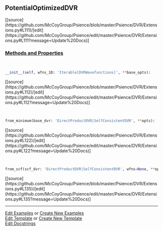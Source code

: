 ## <a id="Psience.DVR.Extensions.PotentialOptimizedDVR">PotentialOptimizedDVR</a> 
<div class="docs-source-link" markdown="1">
[[source](https://github.com/McCoyGroup/Psience/blob/master/Psience/DVR/Extensions.py#L111)/[edit](https://github.com/McCoyGroup/Psience/edit/master/Psience/DVR/Extensions.py#L111?message=Update%20Docs)]
</div>





<div class="collapsible-section">
 <div class="collapsible-section collapsible-section-header" markdown="1">
 
### <a class="collapse-link" data-toggle="collapse" href="#methods">Methods and Properties</a> <a class="float-right" data-toggle="collapse" href="#methods"><i class="fa fa-chevron-down"></i></a>

 </div>
 <div class="collapsible-section collapsible-section-body collapse" id="methods" markdown="1">

<a id="Psience.DVR.Extensions.PotentialOptimizedDVR.__init__" class="docs-object-method">&nbsp;</a> 
```python
__init__(self, wfns_1D: 'Iterable[DVRWavefunctions]', **base_opts): 
```
<div class="docs-source-link" markdown="1">
[[source](https://github.com/McCoyGroup/Psience/blob/master/Psience/DVR/Extensions.py#L112)/[edit](https://github.com/McCoyGroup/Psience/edit/master/Psience/DVR/Extensions.py#L112?message=Update%20Docs)]
</div>

<a id="Psience.DVR.Extensions.PotentialOptimizedDVR.from_minimum" class="docs-object-method">&nbsp;</a> 
```python
from_minimum(base_dvr: 'DirectProductDVR|SelfConsistentDVR', **opts): 
```
<div class="docs-source-link" markdown="1">
[[source](https://github.com/McCoyGroup/Psience/blob/master/Psience/DVR/Extensions.py#L122)/[edit](https://github.com/McCoyGroup/Psience/edit/master/Psience/DVR/Extensions.py#L122?message=Update%20Docs)]
</div>

<a id="Psience.DVR.Extensions.PotentialOptimizedDVR.from_scf" class="docs-object-method">&nbsp;</a> 
```python
from_scf(scf_dvr: 'DirectProductDVR|SelfConsistentDVR', wfns=None, **opts): 
```
<div class="docs-source-link" markdown="1">
[[source](https://github.com/McCoyGroup/Psience/blob/master/Psience/DVR/Extensions.py#L135)/[edit](https://github.com/McCoyGroup/Psience/edit/master/Psience/DVR/Extensions.py#L135?message=Update%20Docs)]
</div>

 </div>
</div>




___

[Edit Examples](https://github.com/McCoyGroup/Psience/edit/gh-pages/ci/examples/Psience/DVR/Extensions/PotentialOptimizedDVR.md) or 
[Create New Examples](https://github.com/McCoyGroup/Psience/new/gh-pages/?filename=ci/examples/Psience/DVR/Extensions/PotentialOptimizedDVR.md) <br/>
[Edit Template](https://github.com/McCoyGroup/Psience/edit/gh-pages/ci/docs/Psience/DVR/Extensions/PotentialOptimizedDVR.md) or 
[Create New Template](https://github.com/McCoyGroup/Psience/new/gh-pages/?filename=ci/docs/templates/Psience/DVR/Extensions/PotentialOptimizedDVR.md) <br/>
[Edit Docstrings](https://github.com/McCoyGroup/Psience/edit/master/Psience/DVR/Extensions.py#L111?message=Update%20Docs)